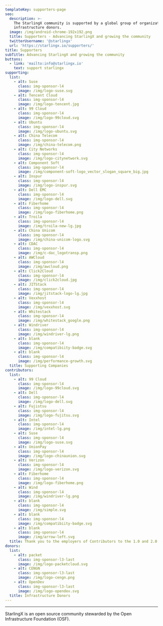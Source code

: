 ```yaml
---
templateKey: supporters-page
seo:
  description: >-
    The StarlingX community is supported by a global group of organizations and
    infrastructure donors.
  image: /img/android-chrome-192x192.png
  title: Supporters - Advancing StarlingX and growing the community
  twitterUsername: '@starlingx'
  url: 'https://starlingx.io/supporters/'
title: Supporters
subTitle: Advancing StarlingX and growing the community
buttons:
  - link: 'mailto:info@starlingx.io'
    text: support starlingx
supporting:
  list:
    - alt: Suse
      class: img-sponsor-l4
      image: /img/logo-suse.svg
    - alt: Tencent Cloud
      class: img-sponsor-l4
      image: /img/logo-tencent.jpg
    - alt: 99 Cloud
      class: img-sponsor-l4
      image: /img/logo-99cloud.svg
    - alt: Ubuntu
      class: img-sponsor-l4
      image: /img/logo-ubuntu.svg
    - alt: China Telecom
      class: img-sponsor-l4
      image: /img/china-telecom.png
    - alt: City Networks
      class: img-sponsor-l4
      image: /img/logo-citynetwork.svg
    - alt: Component Soft
      class: img-sponsor-l4
      image: /img/component-soft-logo_vector_slogan_square_big.jpg
    - alt: Inspur
      class: img-sponsor-l4
      image: /img/logo-inspur.svg
    - alt: Dell EMC
      class: img-sponsor-l4
      image: /img/logo-dell.svg
    - alt: Fiberhome
      class: img-sponsor-l4
      image: /img/logo-fiberhome.png
    - alt: Troila
      class: img-sponsor-l4
      image: /img/troila-new-lg.jpg
    - alt: China Unicom
      class: img-sponsor-l4
      image: /img/china-unicom-logo.svg
    - alt: CDAC
      class: img-sponsor-l4
      image: /img/c-dac_logotransp.png
    - alt: AWCloud
      class: img-sponsor-l4
      image: /img/awcloud.png
    - alt: Click2Cloud
      class: img-sponsor-l4
      image: /img/click2cloud.jpg
    - alt: JITStack
      class: img-sponsor-l4
      image: /img/jitstack-logo-lg.jpg
    - alt: Vexxhost
      class: img-sponsor-l4
      image: /img/vexxhost.svg
    - alt: Whitestack
      class: img-sponsor-l4
      image: /img/whitestack_google.png
    - alt: Windriver
      class: img-sponsor-l4
      image: /img/windriver-lg.png
    - alt: blank
      class: img-sponsor-l4
      image: /img/compatibiity-badge.svg
    - alt: blank
      class: img-sponsor-l4
      image: /img/performance-growth.svg
  title: Supporting Companies
contributors:
  list:
    - alt: 99 Cloud
      class: img-sponsor-l4
      image: /img/logo-99cloud.svg
    - alt: Dell
      class: img-sponsor-l4
      image: /img/logo-dell.svg
    - alt: Fujistsu
      class: img-sponsor-l4
      image: /img/logo-fujitsu.svg
    - alt: Intel
      class: img-sponsor-l4
      image: /img/intel-lg.png
    - alt: Suse
      class: img-sponsor-l4
      image: /img/logo-suse.svg
    - alt: UnionPay
      class: img-sponsor-l4
      image: /img/logo-chinaunion.svg
    - alt: Verizon
      class: img-sponsor-l4
      image: /img/logo-verizon.svg
    - alt: Fiberhome
      class: img-sponsor-l4
      image: /img/logo-fiberhome.png
    - alt: Wind
      class: img-sponsor-l4
      image: /img/windriver-lg.png
    - alt: blank
      class: img-sponsor-l4
      image: /img/simple.svg
    - alt: blank
      class: img-sponsor-l4
      image: /img/compatibiity-badge.svg
    - alt: blank
      class: img-sponsor-l4
      image: /img/arrow-left.svg
  title: Thank you to the employers of Contributors to the 1.0 and 2.0 releases
donors:
  list:
    - alt: packet
      class: img-sponsor-l3-last
      image: /img/logo-packetcloud.svg
    - alt: CENGN
      class: img-sponsor-l3-last
      image: /img/logo-cengn.png
    - alt: OpenDev
      class: img-sponsor-l3-last
      image: /img/logo-opendev.svg
  title: Infrastructure Donors
---
```


---

StarlingX is an open source community stewarded by the Open Infrastructure Foundation (OSF).

